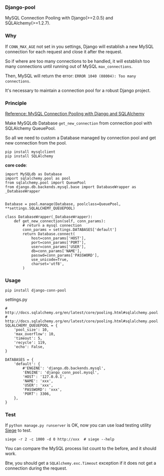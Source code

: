 ### Django-pool
MySQL Connection Pooling with Django(>=2.0.5) and SQLAlchemy(>=1.2.7).

### Why
If `CONN_MAX_AGE` not set in you settings, Django will establish a new MySQL connection for each request and close it after the request.

So if where are too many connections to be handled, it will establish too many connections until running out of MySQL `max_connections`.

Then, MySQL will return the error: `ERROR 1040 (08004): Too many connections`.

It's necessary to maintain a connection pool for a robust Django project.

### Principle
[Reference: MySQL Connection Pooling with Django and SQLAlchemy](http://menendez.com/blog/mysql-connection-pooling-django-and-sqlalchemy/)

Make MySQLdb Database `get_new_connection` from connection pool with SQLAlchemy QueuePool.

So all we need to custom a Database managed by connection pool and get new connection from the pool.

```
pip install mysqlclient
pip install SQLAlchemy
```

**core code**:

```
import MySQLdb as Database
import sqlalchemy.pool as pool
from sqlalchemy.pool import QueuePool
from django.db.backends.mysql.base import DatabaseWrapper as _DatabaseWrapper


Database = pool.manage(Database, poolclass=QueuePool, **settings.SQLALCHEMY_QUEUEPOOL)

class DatabaseWrapper(_DatabaseWrapper):
    def get_new_connection(self, conn_params):
        # return a mysql connection
        conn_params = settings.DATABASES['default']
        return Database.connect(
            host=conn_params['HOST'],
            port=conn_params['PORT'],
            user=conn_params['USER'],
            db=conn_params['NAME'],
            passwd=conn_params['PASSWORD'],
            use_unicode=True,
            charset='utf8',
        )
```

### Usage

```
pip install django-conn-pool
```

settings.py

```
# http://docs.sqlalchemy.org/en/latest/core/pooling.html#sqlalchemy.pool.QueuePool
# http://docs.sqlalchemy.org/en/latest/core/pooling.html#sqlalchemy.pool.Pool.params
SQLALCHEMY_QUEUEPOOL = {
    'pool_size': 10,
    'max_overflow': 10,
    'timeout': 5,
    'recycle': 119,
    'echo': False,
}

DATABASES = {
    'default': {
        #'ENGINE': 'django.db.backends.mysql',
        'ENGINE': 'django_conn_pool.mysql',
        'HOST': '127.0.0.1',
        'NAME': 'xxx',
        'USER': 'xxx',
        'PASSWORD': 'xxx',
        'PORT': 3306,
    },
}
```


### Test
If `python manage.py runserver` is OK, now you can use load testing utility [Siege](https://www.joedog.org/siege-home/) to test.

```
siege -r 2 -c 1000 -d 0 http://xxx  # siege --help
```

You can compare the MySQL process list count to the before, and it should work.

Btw, you should get a `SQLAlchemy.exc.Timeout` exception if it does not get a connection during the request.
